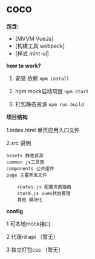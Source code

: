 # coco

__包含:__

+ [MVVM VueJs]
+ [构建工具 webpack]
+ [样式 mint-ui]

__how to work?__

1. 安装 依赖 `npm install`

2. npm mock启动项目 `npm start`

3. 打包静态资源 `npm run build`


__项目结构__

1.index.html 单页应用入口文件

2.src 说明

	assets 静态资源
	common js工具类
	components 公共组件
	page 主要开发文件

		routes.js 配置页面路由
		store.js vuex状态管理
		其他 模块化

__config__

1 可本地mock接口

2 代理rd api （暂无）

3 独立打包css （暂无）
